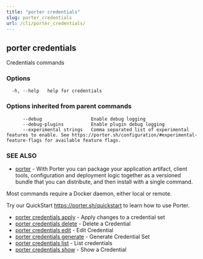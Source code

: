 ```yaml
---
title: "porter credentials"
slug: porter_credentials
url: /cli/porter_credentials/
---
```

## porter credentials

Credentials commands

### Options

```
  -h, --help   help for credentials
```

### Options inherited from parent commands

```
      --debug                  Enable debug logging
      --debug-plugins          Enable plugin debug logging
      --experimental strings   Comma separated list of experimental features to enable. See https://porter.sh/configuration/#experimental-feature-flags for available feature flags.
```

### SEE ALSO

* [porter](/cli/porter/)	 - With Porter you can package your application artifact, client tools, configuration and deployment logic together as a versioned bundle that you can distribute, and then install with a single command.

Most commands require a Docker daemon, either local or remote.

Try our QuickStart https://porter.sh/quickstart to learn how to use Porter.

* [porter credentials apply](/cli/porter_credentials_apply/)	 - Apply changes to a credential set
* [porter credentials delete](/cli/porter_credentials_delete/)	 - Delete a Credential
* [porter credentials edit](/cli/porter_credentials_edit/)	 - Edit Credential
* [porter credentials generate](/cli/porter_credentials_generate/)	 - Generate Credential Set
* [porter credentials list](/cli/porter_credentials_list/)	 - List credentials
* [porter credentials show](/cli/porter_credentials_show/)	 - Show a Credential

